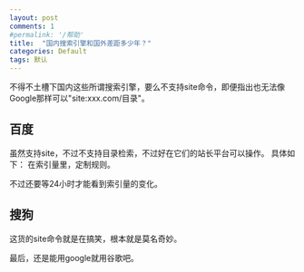 ```yaml
---
layout: post
comments: 1
#permalink: '/帮助'
title:  "国内搜索引擎和国外差距多少年？"
categories: Default
tags: 默认
---
```


不得不土槽下国内这些所谓搜索引擎，要么不支持site命令，即便指出也无法像Google那样可以"site:xxx.com/目录"。
## 百度
虽然支持site，不过不支持目录检索，不过好在它们的站长平台可以操作。
具体如下：
在索引量里，定制规则。

不过还要等24小时才能看到索引量的变化。

## 搜狗
这货的site命令就是在搞笑，根本就是莫名奇妙。



最后，还是能用google就用谷歌吧。
